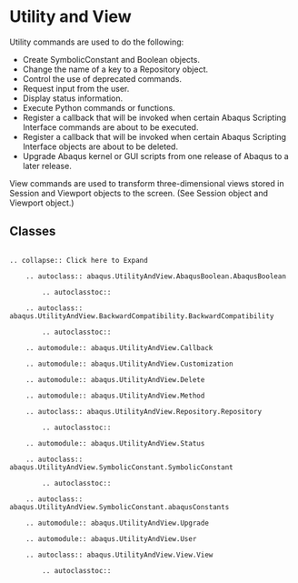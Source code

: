 # Utility and View

Utility commands are used to do the following:

- Create SymbolicConstant and Boolean objects.
- Change the name of a key to a Repository object.
- Control the use of deprecated commands.
- Request input from the user.
- Display status information.
- Execute Python commands or functions.
- Register a callback that will be invoked when certain Abaqus Scripting Interface commands are about to be executed.
- Register a callback that will be invoked when certain Abaqus Scripting Interface objects are about to be deleted.
- Upgrade Abaqus kernel or GUI scripts from one release of Abaqus to a later release.

View commands are used to transform three-dimensional views stored in Session and Viewport objects to the screen. (See Session object and Viewport object.)

## Classes

```{eval-rst}

.. collapse:: Click here to Expand

    .. autoclass:: abaqus.UtilityAndView.AbaqusBoolean.AbaqusBoolean

        .. autoclasstoc::

    .. autoclass:: abaqus.UtilityAndView.BackwardCompatibility.BackwardCompatibility

        .. autoclasstoc::

    .. automodule:: abaqus.UtilityAndView.Callback

    .. automodule:: abaqus.UtilityAndView.Customization

    .. automodule:: abaqus.UtilityAndView.Delete

    .. automodule:: abaqus.UtilityAndView.Method

    .. autoclass:: abaqus.UtilityAndView.Repository.Repository

        .. autoclasstoc::

    .. automodule:: abaqus.UtilityAndView.Status

    .. autoclass:: abaqus.UtilityAndView.SymbolicConstant.SymbolicConstant

        .. autoclasstoc::

    .. autoclass:: abaqus.UtilityAndView.SymbolicConstant.abaqusConstants

    .. automodule:: abaqus.UtilityAndView.Upgrade

    .. automodule:: abaqus.UtilityAndView.User

    .. autoclass:: abaqus.UtilityAndView.View.View

        .. autoclasstoc::
```

